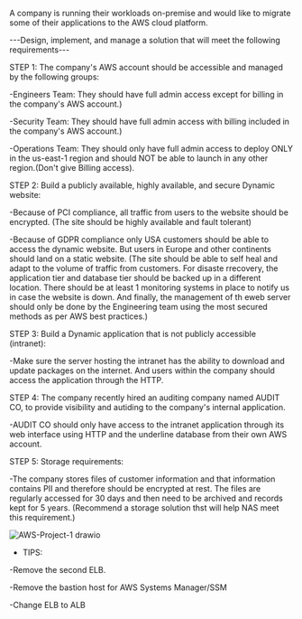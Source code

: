 A company is running their workloads on-premise and would like to migrate some of their applications to the AWS cloud platform. 


---Design, implement, and manage a solution that will meet the following requirements---



STEP 1: The company's AWS account should be accessible and managed by the following groups:

-Engineers Team: They should have full admin access except for billing in the company's AWS account.)

-Security Team: They should have full admin access with billing included in the company's AWS account.)

-Operations Team: They should only have full admin access to deploy ONLY in the us-east-1 region and should NOT be able to launch in any other region.(Don't give Billing access). 


STEP 2: Build a publicly available, highly available, and secure Dynamic website:

-Because of PCI compliance, all traffic from users to the website should be encrypted. (The site should be highly available and fault tolerant)

-Because of GDPR compliance only USA customers should be able to access the dynamic website. But users in Europe and other continents should land on a static website. (The site should be able to self heal and adapt to the volume of traffic from customers. For disaste rrecovery, the application tier and database tier should be backed up in a different location. There should be at least 1 monitoring systems in place to notify us in case the website is down. And finally, the management of th eweb server should only be done by the Engineering team using the most secured methods as per AWS best practices.)


STEP 3: Build a Dynamic application that is not publicly accessible (intranet):

-Make sure the server hosting the intranet has the ability to download and update packages on the internet. And users within the company should access the application through the HTTP.


STEP 4: The company recently hired an auditing company named AUDIT CO, to provide visibility and autiding to the company's internal application.

-AUDIT CO should only have access to the intranet application through its web interface using HTTP and the underline database from their own AWS account.

STEP 5: Storage requirements:

-The company stores files of customer information and that information contains PII and therefore should be encrypted at rest. The files are regularly accessed for 30 days and then need to be archived and records kept for 5 years. (Recommend a storage solution thst will help NAS meet this requirement.) 



![AWS-Project-1 drawio](https://user-images.githubusercontent.com/94193627/210154669-d7065872-e86d-4ba4-81bb-f2e867ecc291.svg)



* TIPS:

-Remove the second ELB.

-Remove the bastion host for AWS Systems Manager/SSM

-Change ELB to ALB

